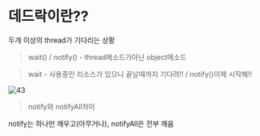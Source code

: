 # 데드락이란??

두개 이상의 thread가 기다리는 상황


> wait() / notify() - thread메소드가아닌 object메소드

> wait - 사용중인 리소스가 있으니 끝날때까지 기다려!! / notify()이제 시작해!!

![43](https://user-images.githubusercontent.com/49984996/79065385-e090d100-7cea-11ea-9ce0-6f66074a0592.jpg)

> notify와 notifyAll차이

notify는 하나만 깨우고(아무거나), notifyAll은 전부 깨움



